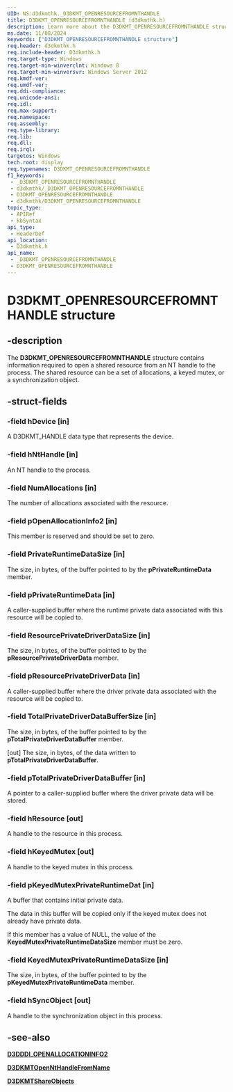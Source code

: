 ```yaml
---
UID: NS:d3dkmthk._D3DKMT_OPENRESOURCEFROMNTHANDLE
title: D3DKMT_OPENRESOURCEFROMNTHANDLE (d3dkmthk.h)
description: Learn more about the D3DKMT_OPENRESOURCEFROMNTHANDLE structure.
ms.date: 11/08/2024
keywords: ["D3DKMT_OPENRESOURCEFROMNTHANDLE structure"]
req.header: d3dkmthk.h
req.include-header: D3dkmthk.h
req.target-type: Windows
req.target-min-winverclnt: Windows 8
req.target-min-winversvr: Windows Server 2012
req.kmdf-ver: 
req.umdf-ver: 
req.ddi-compliance: 
req.unicode-ansi: 
req.idl: 
req.max-support: 
req.namespace: 
req.assembly: 
req.type-library: 
req.lib: 
req.dll: 
req.irql: 
targetos: Windows
tech.root: display
req.typenames: D3DKMT_OPENRESOURCEFROMNTHANDLE
f1_keywords:
 - _D3DKMT_OPENRESOURCEFROMNTHANDLE
 - d3dkmthk/_D3DKMT_OPENRESOURCEFROMNTHANDLE
 - D3DKMT_OPENRESOURCEFROMNTHANDLE
 - d3dkmthk/D3DKMT_OPENRESOURCEFROMNTHANDLE
topic_type:
 - APIRef
 - kbSyntax
api_type:
 - HeaderDef
api_location:
 - D3dkmthk.h
api_name:
 - _D3DKMT_OPENRESOURCEFROMNTHANDLE
 - D3DKMT_OPENRESOURCEFROMNTHANDLE
---
```


# D3DKMT_OPENRESOURCEFROMNTHANDLE structure

## -description

The **D3DKMT_OPENRESOURCEFROMNTHANDLE** structure contains information required to open a shared resource from an NT handle to the process. The shared resource can be a set of allocations, a keyed mutex, or a synchronization object.

## -struct-fields

### -field hDevice [in]

A D3DKMT_HANDLE data type that represents the device.

### -field hNtHandle [in]

An NT handle to the process.

### -field NumAllocations [in]

The number of allocations associated with the resource.

### -field pOpenAllocationInfo2 [in]

This member is reserved and should be set to zero.

### -field PrivateRuntimeDataSize [in]

The size, in bytes, of the buffer pointed to by the **pPrivateRuntimeData** member.

### -field pPrivateRuntimeData [in]

A caller-supplied buffer where the runtime private data associated with this resource will be copied to.

### -field ResourcePrivateDriverDataSize [in]

The size, in bytes, of the  buffer pointed to by the **pResourcePrivateDriverData** member.

### -field pResourcePrivateDriverData [in]

A caller-supplied buffer where the driver private data associated with the resource will be copied to.

### -field TotalPrivateDriverDataBufferSize [in]

The size, in bytes, of the buffer pointed to by the **pTotalPrivateDriverDataBuffer** member.

[out] The size, in bytes, of  the data written to **pTotalPrivateDriverDataBuffer**.

### -field pTotalPrivateDriverDataBuffer [in]

A pointer to a caller-supplied buffer where the driver private data will be stored.

### -field hResource [out]

A handle to the resource in this process.

### -field hKeyedMutex [out]

A handle to the keyed mutex in this process.

### -field pKeyedMutexPrivateRuntimeDat [in]

A buffer that contains initial private data.

The data in this buffer will be copied only if the keyed mutex does not already have private data.

If this member has a value of NULL, the value of the **KeyedMutexPrivateRuntimeDataSize** member must be zero.

### -field KeyedMutexPrivateRuntimeDataSize [in]

The size, in bytes, of the buffer pointed to by the **pKeyedMutexPrivateRuntimeData** member.

### -field hSyncObject [out]

A handle to the synchronization object in this process.

## -see-also

[**D3DDDI_OPENALLOCATIONINFO2**](../d3dukmdt/ns-d3dukmdt-_d3dddi_openallocationinfo2.md)

[**D3DKMTOpenNtHandleFromName**](nf-d3dkmthk-d3dkmtopennthandlefromname.md)

[**D3DKMTShareObjects**](nf-d3dkmthk-d3dkmtshareobjects.md)
